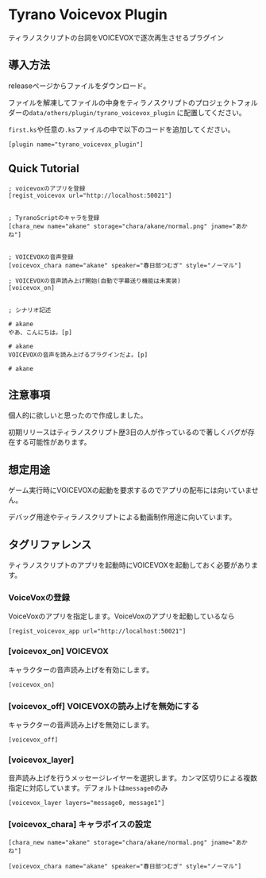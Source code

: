# Tyrano Voicevox Plugin

ティラノスクリプトの台詞をVOICEVOXで逐次再生させるプラグイン

## 導入方法

releaseページからファイルをダウンロード。

ファイルを解凍してファイルの中身をティラノスクリプトのプロジェクトフォルダーの`data/others/plugin/tyrano_voicevox_plugin`
に配置してください。

`first.ks`や任意の`.ks`ファイルの中で以下のコードを追加してください。

```TyranoScript
[plugin name="tyrano_voicevox_plugin"]
```

## Quick Tutorial

```TyranoScript
; voicevoxのアプリを登録
[regist_voicevox url="http://localhost:50021"]


; TyranoScriptのキャラを登録
[chara_new name="akane" storage="chara/akane/normal.png" jname="あかね"]


; VOICEVOXの音声登録
[voicevox_chara name="akane" speaker="春日部つむぎ" style="ノーマル"]

; VOICEVOXの音声読み上げ開始(自動で字幕送り機能は未実装)
[voicevox_on]


; シナリオ記述

# akane
やあ、こんにちは。[p]

# akane
VOICEVOXの音声を読み上げるプラグインだよ。[p]

# akane

```

## 注意事項

個人的に欲しいと思ったので作成しました。

初期リリースはティラノスクリプト歴3日の人が作っているので著しくバグが存在する可能性があります。

## 想定用途

ゲーム実行時にVOICEVOXの起動を要求するのでアプリの配布には向いていません。

デバッグ用途やティラノスクリプトによる動画制作用途に向いています。

## タグリファレンス

ティラノスクリプトのアプリを起動時にVOICEVOXを起動しておく必要があります。

### VoiceVoxの登録

VoiceVoxのアプリを指定します。VoiceVoxのアプリを起動しているなら

```TyranoScript
[regist_voicevox_app url="http://localhost:50021"]
```

### [voicevox_on] VOICEVOX

キャラクターの音声読み上げを有効にします。

```TyranoScript
[voicevox_on]
```

### [voicevox_off] VOICEVOXの読み上げを無効にする

キャラクターの音声読み上げを無効にします。

```TyranoScript
[voicevox_off]
```

### [voicevox_layer]

音声読み上げを行うメッセージレイヤーを選択します。カンマ区切りによる複数指定に対応しています。デフォルトは`message0`のみ

```TyranoScript
[voicevox_layer layers="message0, message1"]
```

### [voicevox_chara] キャラボイスの設定

```TyranoScript
[chara_new name="akane" storage="chara/akane/normal.png" jname="あかね"]

[voicevox_chara name="akane" speaker="春日部つむぎ" style="ノーマル"]
```
